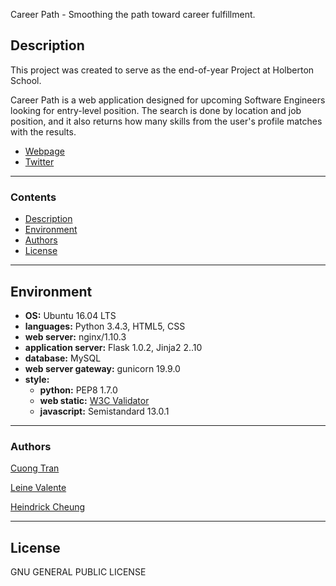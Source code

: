 Career Path - Smoothing the path toward career fulfillment.

## Description

This project was created to serve as the end-of-year Project at Holberton School.

Career Path is a web application designed for upcoming Software Engineers looking for entry-level position. The search is done by location and job position, and it also returns how many skills from the user's profile matches with the results.

* [Webpage](http://careerpath.website/)
* [Twitter](https://twitter.com/TeamCareerPath)

---

### Contents

* [Description](https://github.com/hcheung01/Career_path#description)
* [Environment](https://github.com/hcheung01/Career_path#environment)
* [Authors](https://github.com/hcheung01/Career_path#authors)
* [License](https://github.com/hcheung01/Career_path#license)
---

## Environment
* __OS:__ Ubuntu 16.04 LTS
* __languages:__ Python 3.4.3, HTML5, CSS
* __web server:__ nginx/1.10.3
* __application server:__ Flask 1.0.2, Jinja2 2..10
* __database:__ MySQL
* __web server gateway:__ gunicorn 19.9.0
* __style:__
  * __python:__ PEP8 1.7.0
  * __web static:__ [W3C Validator](https://validator.w3.org/)
  * __javascript:__ Semistandard 13.0.1

---

### Authors

[Cuong Tran](https://github.com/JackWanaCode)

[Leine Valente](https://github.com/leinefran)

[Heindrick Cheung](https://github.com/hcheung01)

---
## License
GNU GENERAL PUBLIC LICENSE